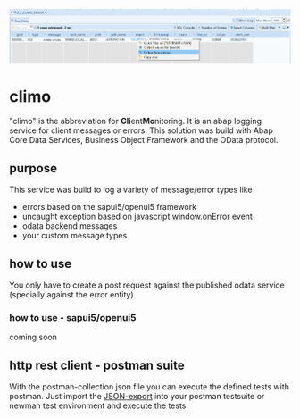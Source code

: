 ![error cds view](https://github.com/impnguyen/climo/blob/master/readmeMedia/errorCdsView.png)

# climo
"climo" is the abbreviation for **Cli**ent**Mo**nitoring. It is an abap logging service for client messages or errors. This solution was build with Abap Core Data Services, Business Object Framework and the OData protocol. 

## purpose
This service was build to log a variety of message/error types like 
- errors based on the sapui5/openui5 framework
- uncaught exception based on javascript window.onError event
- odata backend messages
- your custom message types

## how to use
You only have to create a post request against the published odata service (specially against the error entity). 

### how to use - sapui5/openui5
coming soon


## http rest client - postman suite
With the postman-collection json file you can execute the defined tests with postman. 
Just import the [JSON-export](https://github.com/impnguyen/climo/tree/dev/postman) into your postman testsuite or newman test environment and execute the tests. 


